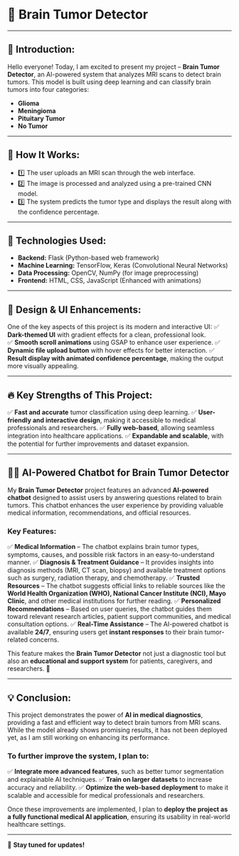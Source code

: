 # 🧠 **Brain Tumor Detector**

---

## 🔹 Introduction:
Hello everyone! Today, I am excited to present my project – **Brain Tumor Detector**, an AI-powered system that analyzes MRI scans to detect brain tumors. This model is built using deep learning and can classify brain tumors into four categories:
- **Glioma**
- **Meningioma**
- **Pituitary Tumor**
- **No Tumor**

---

## 🔹 How It Works:
- 1️⃣ The user uploads an MRI scan through the web interface.
- 2️⃣ The image is processed and analyzed using a pre-trained CNN model.
- 3️⃣ The system predicts the tumor type and displays the result along with the confidence percentage.

---

## 🔹 Technologies Used:
- **Backend:** Flask (Python-based web framework)
- **Machine Learning:** TensorFlow, Keras (Convolutional Neural Networks)
- **Data Processing:** OpenCV, NumPy (for image preprocessing)
- **Frontend:** HTML, CSS, JavaScript (Enhanced with animations)

---

## 🎨 **Design & UI Enhancements:**
One of the key aspects of this project is its modern and interactive UI:
✅ **Dark-themed UI** with gradient effects for a clean, professional look.  
✅ **Smooth scroll animations** using GSAP to enhance user experience.
✅ **Dynamic file upload button** with hover effects for better interaction.
✅ **Result display with animated confidence percentage**, making the output more visually appealing.

---

## 🔥 **Key Strengths of This Project:**
✅ **Fast and accurate** tumor classification using deep learning.
✅ **User-friendly and interactive design**, making it accessible to medical professionals and researchers.
✅ **Fully web-based**, allowing seamless integration into healthcare applications.
✅ **Expandable and scalable**, with the potential for further improvements and dataset expansion.

---

## 🤖💬 **AI-Powered Chatbot for Brain Tumor Detector**

My **Brain Tumor Detector** project features an advanced **AI-powered chatbot** designed to assist users by answering questions related to brain tumors. This chatbot enhances the user experience by providing valuable medical information, recommendations, and official resources.

### **Key Features:**
✅ **Medical Information** – The chatbot explains brain tumor types, symptoms, causes, and possible risk factors in an easy-to-understand manner.
✅ **Diagnosis & Treatment Guidance** – It provides insights into diagnosis methods (MRI, CT scan, biopsy) and available treatment options such as surgery, radiation therapy, and chemotherapy.
✅ **Trusted Resources** – The chatbot suggests official links to reliable sources like the **World Health Organization (WHO), National Cancer Institute (NCI), Mayo Clinic**, and other medical institutions for further reading.
✅ **Personalized Recommendations** – Based on user queries, the chatbot guides them toward relevant research articles, patient support communities, and medical consultation options.
✅ **Real-Time Assistance** – The AI-powered chatbot is available **24/7**, ensuring users get **instant responses** to their brain tumor-related concerns.

This feature makes the **Brain Tumor Detector** not just a diagnostic tool but also an **educational and support system** for patients, caregivers, and researchers. 🚀

---

## 💡 **Conclusion:**
This project demonstrates the power of **AI in medical diagnostics**, providing a fast and efficient way to detect brain tumors from MRI scans. While the model already shows promising results, it has not been deployed yet, as I am still working on enhancing its performance.

### **To further improve the system, I plan to:**
✅ **Integrate more advanced features**, such as better tumor segmentation and explainable AI techniques.
✅ **Train on larger datasets** to increase accuracy and reliability.
✅ **Optimize the web-based deployment** to make it scalable and accessible for medical professionals and researchers.

Once these improvements are implemented, I plan to **deploy the project as a fully functional medical AI application**, ensuring its usability in real-world healthcare settings.

---

🚀 **Stay tuned for updates!**

